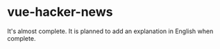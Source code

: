 # vue-hacker-news
It's almost complete. It is planned to add an explanation in English when complete.
